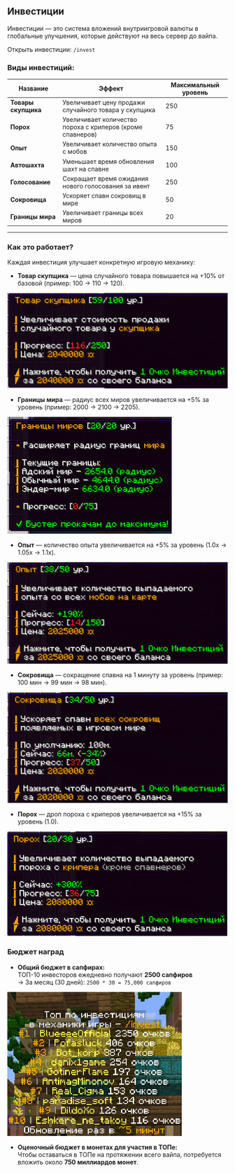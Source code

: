 ## Инвестиции

Инвестиции — это система вложений внутриигровой валюты в глобальные улучшения, которые действуют на весь сервер до вайпа.

Открыть инвестиции: `/invest`


### Виды инвестиций:

| Название         | Эффект                                                                 | Максимальный уровень |
|------------------|------------------------------------------------------------------------|-----------------------|
| **Товары скупщика** | Увеличивает цену продажи случайного товара у скупщика               | 250                   |
| **Порох**           | Увеличивает количество пороха с криперов (кроме спавнеров)          | 75                    |
| **Опыт**            | Увеличивает количество опыта с мобов                                | 150                   |
| **Автошахта**       | Уменьшает время обновления шахт на спавне                           | 100                   |
| **Голосование**     | Сокращает время ожидания нового голосования за ивент                | 250                   |
| **Сокровища**       | Ускоряет спавн сокровищ в мире                                      | 50                    |
| **Границы мира**    | Увеличивает границы всех миров                                      | 20                    |

---

### Как это работает?

Каждая инвестиция улучшает конкретную игровую механику:

- **Товар скупщика** — цена случайного товара повышается на +10% от базовой (пример: 100 → 110 → 120).

![Товар скупщика](./assets/товарскупщика.jpg)

- **Границы мира** — радиус всех миров увеличивается на +5% за уровень (пример: 2000 → 2100 → 2205).

![Границы мира](./assets/границы.jpg)

- **Опыт** — количество опыта увеличивается на +5% за уровень (1.0x → 1.05x → 1.1x).

![Опыт](./assets/опыт.jpg)

- **Сокровища** — сокращение спавна на 1 минуту за уровень (пример: 100 мин → 99 мин → 98 мин).

![Сокровища](./assets/сокровеща.jpg)

- **Порох** — дроп пороха с криперов увеличивается на +15% за уровень (1.0).

![Порох](./assets/порох.jpg)

  ### Бюджет наград

- **Общий бюджет в сапфирах:**  
  ТОП-10 инвесторов ежедневно получают **2500 сапфиров**  
  → За месяц (30 дней): `2500 * 30 = 75,000 сапфиров`

![Топ](./assets/топ.jpg)

- **Оценочный бюджет в монетах для участия в ТОПе:**  
  Чтобы оставаться в ТОПе на протяжении всего вайпа, потребуется вложить около **750 миллиардов монет**.

